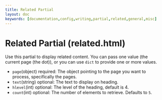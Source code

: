 ```yaml
---
title: Related Partial
layout: doc
keywords: [documentation,config,writing,partial,related,general,misc]
---
```

# Related Partial (related.html)
Use this partial to display related content. You can pass one value (the current page (the dot)), or you can use `dict` to provide one or more values.
- `page`(object) required: The object pointing to the page you want to process, specifically the pages.
- `text`(string) optional: The text to display on heading.
- `hlevel`(int) optional: The level of the heading, default is 4.
- `count`(int) optional: The number of elements to retrieve. Defaults to `5`.